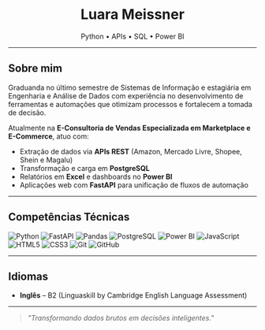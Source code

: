 <h1 align="center">Luara Meissner</h1>

<p align="center">
  Python • APIs • SQL • Power BI  
</p>

---

## Sobre mim  

Graduanda no último semestre de Sistemas de Informação e estagiária em Engenharia e Análise de Dados com experiência no desenvolvimento de ferramentas e automações que otimizam processos e fortalecem a tomada de decisão.  

Atualmente na **E-Consultoria de Vendas Especializada em Marketplace e E-Commerce**, atuo com:  
- Extração de dados via **APIs REST** (Amazon, Mercado Livre, Shopee, Shein e Magalu)  
- Transformação e carga em **PostgreSQL**  
- Relatórios em **Excel** e dashboards no **Power BI**  
- Aplicações web com **FastAPI** para unificação de fluxos de automação  

---

## Competências Técnicas  

![Python](https://img.shields.io/badge/Python-3776AB?style=flat&logo=python&logoColor=white) 
![FastAPI](https://img.shields.io/badge/FastAPI-009688?style=flat&logo=fastapi&logoColor=white) 
![Pandas](https://img.shields.io/badge/Pandas-150458?style=flat&logo=pandas&logoColor=white) 
![PostgreSQL](https://img.shields.io/badge/PostgreSQL-4169E1?style=flat&logo=postgresql&logoColor=white) 
![Power BI](https://img.shields.io/badge/PowerBI-F2C811?style=flat&logo=powerbi&logoColor=black) 
![JavaScript](https://img.shields.io/badge/JavaScript-F7DF1E?style=flat&logo=javascript&logoColor=black) 
![HTML5](https://img.shields.io/badge/HTML5-E34F26?style=flat&logo=html5&logoColor=white) 
![CSS3](https://img.shields.io/badge/CSS3-1572B6?style=flat&logo=css3&logoColor=white) 
![Git](https://img.shields.io/badge/Git-F05032?style=flat&logo=git&logoColor=white) 
![GitHub](https://img.shields.io/badge/GitHub-181717?style=flat&logo=github&logoColor=white)

---

## Idiomas  
- **Inglês** – B2 (Linguaskill by Cambridge English Language Assessment)  

---

> *"Transformando dados brutos em decisões inteligentes."*
